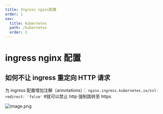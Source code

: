 ```yaml
---
title: Ingress nginx配置
order: 1
nav:
  title: Kubernetes
  path: /kubernetes
  order: 1
---
```


# ingress nginx 配置

## 如何不让 ingress 重定向 HTTP 请求

为 ingress 配置增加注解（annotations）：
`nginx.ingress.kubernetes.io/ssl-redirect: 'false'` #就可以禁止 http 强制跳转至 https

![image.png](http://rdsbackuposs.oss-cn-shanghai.aliyuncs.com/hunter-docs/image-532e77ab16724faeaefd678207b4ec60.png)
